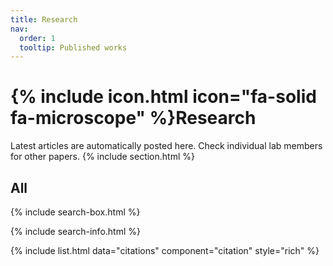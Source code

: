 ```yaml
---
title: Research
nav:
  order: 1
  tooltip: Published works
---
```


# {% include icon.html icon="fa-solid fa-microscope" %}Research

Latest articles are automatically posted here. Check individual lab members for other papers.
{% include section.html %}

## All

{% include search-box.html %}

{% include search-info.html %}

{% include list.html data="citations" component="citation" style="rich" %}
